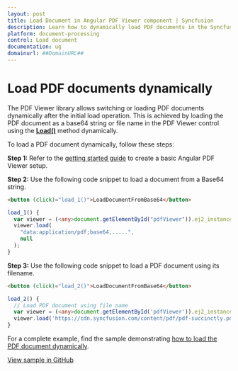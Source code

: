 ```yaml
---
layout: post
title: Load Document in Angular PDF Viewer component | Syncfusion
description: Learn how to dynamically load PDF documents in the Syncfusion Angular PDF Viewer component of Essential JS 2.
platform: document-processing
control: Load document
documentation: ug
domainurl: ##DomainURL##
---
```


# Load PDF documents dynamically

The PDF Viewer library allows switching or loading PDF documents dynamically after the initial load operation. This is achieved by loading the PDF document as a base64 string or file name in the PDF Viewer control using the [**Load()**](https://ej2.syncfusion.com/angular/documentation/api/pdfviewer/#load) method dynamically.

To load a PDF document dynamically, follow these steps:

**Step 1:** Refer to the [getting started guide](https://help.syncfusion.com/document-processing/pdf/pdf-viewer/angular/getting-started) to create a basic Angular PDF Viewer setup.

**Step 2:** Use the following code snippet to load a document from a Base64 string.

```html
<button (click)="load_1()">LoadDocumentFromBase64</button>
```

```typescript
load_1() {
  var viewer = (<any>document.getElementById("pdfViewer")).ej2_instances[0];
  viewer.load(
    "data:application/pdf;base64,.....",
    null
  );
}
```

**Step 3:** Use the following code snippet to load a PDF document using its filename.

```html
<button (click)="load_2()">LoadDocumentFromBase64</button>
```

```typescript
load_2() {
  // Load PDF document using file name
  var viewer = (<any>document.getElementById('pdfViewer')).ej2_instances[0];
  viewer.load('https://cdn.syncfusion.com/content/pdf/pdf-succinctly.pdf', null);
}
```

For a complete example, find the sample demonstrating [how to load the PDF document dynamically](https://stackblitz.com/edit/angular-btme9m-7nzzyd?devtoolsheight=33&file=app.component.ts).

[View sample in GitHub](https://github.com/SyncfusionExamples/angular-pdf-viewer-examples/tree/master/Save%20and%20Load/Load%20PDF%20at%20runtime%20from%20base64%20string%20or%20filename)
